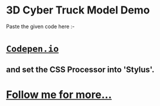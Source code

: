 # 3D Cyber Truck Model Demo
Paste the given code here :-
<br>
# [`Codepen.io`](https://codepen.io/pen/?editors=1000)
## and set the CSS Processor into 'Stylus'.

# [Follow me for more...](https://github.com/devsujay19)
